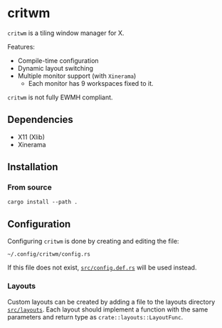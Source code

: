 # critwm

`critwm` is a tiling window manager for X.

Features:

*   Compile-time configuration
*   Dynamic layout switching
*   Multiple monitor support (with `Xinerama`)
    *   Each monitor has 9 workspaces fixed to it.

`critwm` is not fully EWMH compliant.

## Dependencies

*   X11 (Xlib)
*   Xinerama

## Installation

### From source

    cargo install --path .

## Configuration

Configuring `critwm` is done by creating and editing the file:

    ~/.config/critwm/config.rs

If this file does not exist, [`src/config.def.rs`](./src/config.def.rs) will be used instead.

### Layouts

Custom layouts can be created by adding a file to the layouts directory [`src/layouts`](./src/layouts).
Each layout should implement a function with the same parameters and return type as `crate::layouts::LayoutFunc`.

